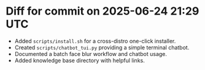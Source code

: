 # Diff for commit on 2025-06-24 21:29 UTC

- Added `scripts/install.sh` for a cross-distro one-click installer.
- Created `scripts/chatbot_tui.py` providing a simple terminal chatbot.
- Documented a batch face blur workflow and chatbot usage.
- Added knowledge base directory with helpful links.
